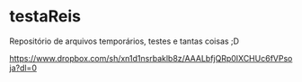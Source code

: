 # testaReis
Repositório de arquivos temporários, testes e tantas coisas ;D

https://www.dropbox.com/sh/xn1d1nsrbaklb8z/AAALbfjQRp0IXCHUc6fVPsoja?dl=0
